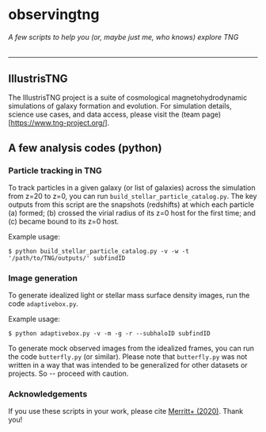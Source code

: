 # observingtng
###### A few scripts to help you (or, maybe just me, who knows) explore TNG
---

## IllustrisTNG
The IllustrisTNG project is a suite of cosmological magnetohydrodynamic simulations of galaxy formation and evolution. For simulation details, science use cases, and data access, please visit the (team page)[https://www.tng-project.org/].

## A few analysis codes (python)

### Particle tracking in TNG
To track particles in a given galaxy (or list of galaxies) across the simulation from z=20 to z=0, you can run `build_stellar_particle_catalog.py`. The key outputs from this script are the snapshots (redshifts) at which each particle (a) formed; (b) crossed the virial radius of its z=0 host for the first time; and (c) became bound to its z=0 host. 

Example usage:

<code>$ python build_stellar_particle_catalog.py -v -w -t '/path/to/TNG/outputs/' subfindID </code>

### Image generation

To generate idealized light or stellar mass surface density images, run the code `adaptivebox.py`. 

Example usage:

<code>$ python adaptivebox.py -v -m -g -r --subhaloID subfindID </code>


To generate mock observed images from the idealized frames, you can run the code `butterfly.py` (or similar). Please note that `butterfly.py` was not written in a way that was intended to be generalized for other datasets or projects. So -- proceed with caution.

### Acknowledgements
If you use these scripts in your work, please cite [Merritt+ (2020)](https://ui.adsabs.harvard.edu/abs/2020MNRAS.495.4570M/abstract). Thank you!
